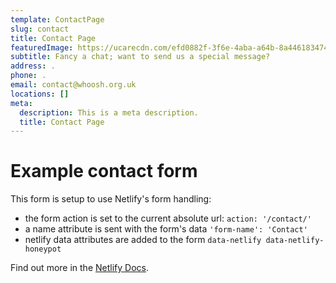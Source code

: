 ```yaml
---
template: ContactPage
slug: contact
title: Contact Page
featuredImage: https://ucarecdn.com/efd0882f-3f6e-4aba-a64b-8a446183474a/
subtitle: Fancy a chat; want to send us a special message?
address: .
phone: .
email: contact@whoosh.org.uk
locations: []
meta:
  description: This is a meta description.
  title: Contact Page
---
```


# Example contact form

This form is setup to use Netlify's form handling:

- the form action is set to the current absolute url: `action: '/contact/'`
- a name attribute is sent with the form's data `'form-name': 'Contact'`
- netlify data attributes are added to the form `data-netlify data-netlify-honeypot`

Find out more in the [Netlify Docs](https://www.netlify.com/docs/form-handling/).
